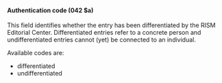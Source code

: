 #### Authentication code (042 $a)

This field identifies whether the entry has been differentiated by the RISM Editorial Center. Differentiated entries refer to a concrete person and undifferentiated entries cannot (yet) be connected to an individual.

Available codes are: &nbsp;

- differentiated
- undifferentiated